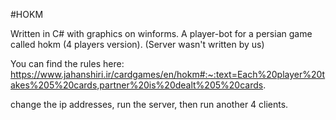 #HOKM


Written in C# with graphics on winforms.
A player-bot for a persian game called hokm (4 players version). 
(Server wasn't written by us)

You can find the rules here:
https://www.jahanshiri.ir/cardgames/en/hokm#:~:text=Each%20player%20takes%205%20cards,partner%20is%20dealt%205%20cards.

change the ip addresses, run the server, then run another 4 clients.
